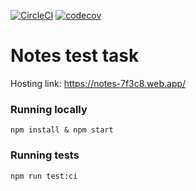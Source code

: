 [![CircleCI](https://circleci.com/gh/AlexDid/notes/tree/master.svg?style=svg)](https://circleci.com/gh/AlexDid/notes/tree/master) [![codecov](https://codecov.io/gh/AlexDid/notes/branch/develop/graph/badge.svg)](https://codecov.io/gh/AlexDid/notes)

# Notes test task
Hosting link: https://notes-7f3c8.web.app/

### Running locally
``npm install & npm start``
### Running tests
``npm run test:ci``

